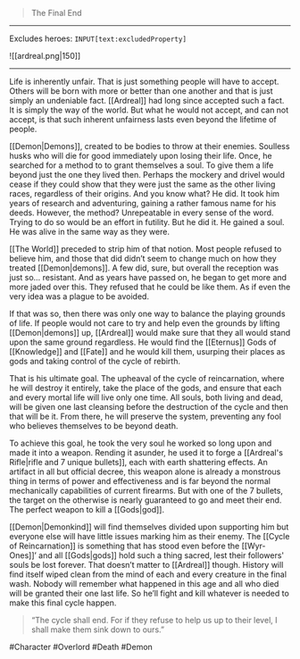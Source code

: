 >The Final End
---

Excludes heroes: `INPUT[text:excludedProperty]`

![[ardreal.png|150]]

---
Life is inherently unfair. That is just something people will have to accept. Others will be born with more or better than one another and that is just simply an undeniable fact. [[Ardreal]] had long since accepted such a fact. It is simply the way of the world. But what he would not accept, and can not accept, is that such inherent unfairness lasts even beyond the lifetime of people.

[[Demon|Demons]], created to be bodies to throw at their enemies. Soulless husks who will die for good immediately upon losing their life. Once, he searched for a method to to grant themselves a soul. To give them a life beyond just the one they lived then. Perhaps the mockery and drivel would cease if they could show that they were just the same as the other living races, regardless of their origins. And you know what? He did. It took him years of research and adventuring, gaining a rather famous name for his deeds. However, the method? Unrepeatable in every sense of the word. Trying to do so would be an effort in futility. But he did it. He gained a soul. He was alive in the same way as they were.

[[The World]] preceded to strip him of that notion. Most people refused to believe him, and those that did didn’t seem to change much on how they treated [[Demon|demons]]. A few did, sure, but overall the reception was just so… resistant. And as years have passed on, he began to get more and more jaded over this. They refused that he could be like them. As if even the very idea was a plague to be avoided.

If that was so, then there was only one way to balance the playing grounds of life. If people would not care to try and help even the grounds by lifting [[Demon|demons]] up, [[Ardreal]] would make sure that they all would stand upon the same ground regardless. He would find the [[Eternus]] Gods of [[Knowledge]] and [[Fate]] and he would kill them, usurping their places as gods and taking control of the cycle of rebirth.

That is his ultimate goal. The upheaval of the cycle of reincarnation, where he will destroy it entirely, take the place of the gods, and ensure that each and every mortal life will live only one time. All souls, both living and dead, will be given one last cleansing before the destruction of the cycle and then that will be it. From there, he will preserve the system, preventing any fool who believes themselves to be beyond death.

To achieve this goal, he took the very soul he worked so long upon and made it into a weapon. Rending it asunder, he used it to forge a [[Ardreal's Rifle|rifle and 7 unique bullets]], each with earth shattering effects. An artifact in all but official decree, this weapon alone is already a monstrous thing in terms of power and effectiveness and is far beyond the normal mechanically capabilities of current firearms. But with one of the 7 bullets, the target on the otherwise is nearly guaranteed to go and meet their end. The perfect weapon to kill a [[Gods|god]].

[[Demon|Demonkind]] will find themselves divided upon supporting him but everyone else will have little issues marking him as their enemy. The [[Cycle of Reincarnation]] is something that has stood even before the [[Wyr-Ones]]’ and all [[Gods|gods]] hold such a thing sacred, lest their followers' souls be lost forever. That doesn’t matter to [[Ardreal]] though. History will find itself wiped clean from the mind of each and every creature in the final wash. Nobody will remember what happened in this age and all who died will be granted their one last life. So he’ll fight and kill whatever is needed to make this final cycle happen.

>“The cycle shall end. For if they refuse to help us up to their level, I shall make them sink down to ours.”

#Character #Overlord #Death #Demon